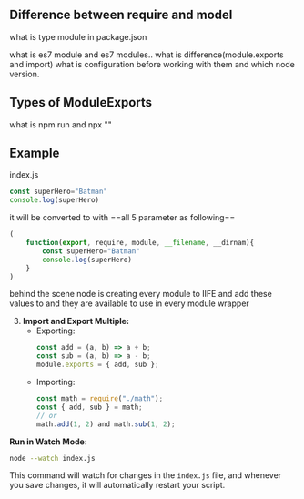 
## Difference between require and model

what is type module in package.json

what is es7 module and es7 modules.. what is difference(module.exports and import) what is configuration before working with them and which node version.


## Types of ModuleExports


what is npm run and npx ""



## Example
index.js
```js
const superHero="Batman"
console.log(superHero)
```
it will be converted to with ==all 5 parameter as following==
```js
(
	function(export, require, module, __filename, __dirnam){
		const superHero="Batman"
		console.log(superHero)
	}
)
```

behind the scene node is creating every module to IIFE and add these values to and they are available to use in every module wrapper


3. **Import and Export Multiple:**
   - Exporting:
     ```javascript
     const add = (a, b) => a + b;
     const sub = (a, b) => a - b;
     module.exports = { add, sub };
     ```
   - Importing:
     ```javascript
     const math = require("./math");
     const { add, sub } = math;
     // or
     math.add(1, 2) and math.sub(1, 2);
     ```



**Run in Watch Mode:**
```bash
node --watch index.js
```

This command will watch for changes in the `index.js` file, and whenever you save changes, it will automatically restart your script.
